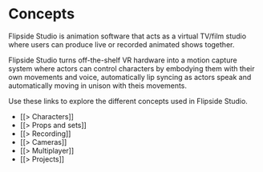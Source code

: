 # Concepts

Flipside Studio is animation software that acts as a virtual TV/film studio where users can produce live or recorded animated shows together.

Flipside Studio turns off-the-shelf VR hardware into a motion capture system where actors can control characters by embodying them with their own movements and voice, automatically lip syncing as actors speak and automatically moving in unison with theis movements.

Use these links to explore the different concepts used in Flipside Studio.

* [[> Characters]]
* [[> Props and sets]]
* [[> Recording]]
* [[> Cameras]]
* [[> Multiplayer]]
* [[> Projects]]

